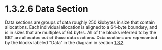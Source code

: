 <html dir="LTR" xmlns:mshelp="http://msdn.microsoft.com/mshelp" xmlns:ddue="http://ddue.schemas.microsoft.com/authoring/2003/5" xmlns:xlink="http://www.w3.org/1999/xlink" xmlns:tool="http://www.microsoft.com/tooltip">
    <head>
        <meta http-equiv="Content-Type" content="text/html; CHARSET=utf-8"></meta>
        <meta name="save" content="history"></meta>
        <title>1.3.2.6 Data Section</title>
        <xml>
            <mshelp:toctitle title="1.3.2.6 Data Section"></mshelp:toctitle>
            <mshelp:rltitle title="[MS-PST]: Data Section"></mshelp:rltitle>
            <mshelp:keyword index="A" term="f8fb872d-70b2-48f7-8bec-880c02ea9f6e"></mshelp:keyword>
            <mshelp:attr name="DCSext.ContentType" value="open specification"></mshelp:attr>
            <mshelp:attr name="AssetID" value="f8fb872d-70b2-48f7-8bec-880c02ea9f6e"></mshelp:attr>
            <mshelp:attr name="TopicType" value="kbRef"></mshelp:attr>
            <mshelp:attr name="DCSext.Title" value="[MS-PST]: Data Section" />
        </xml>
    </head>
    <body>
        <div id="header">
            <h1 class="heading">1.3.2.6 Data Section</h1>
        </div>
        <div id="mainSection">
            <div id="mainBody">
                <div id="allHistory" class="saveHistory"></div>
                <div id="sectionSection0" class="section" name="collapseableSection">
                    

<p>Data sections are groups of data roughly 250 kilobytes in
size that contain allocations. Each individual allocation is aligned to a
64-byte boundary, and is in sizes that are multiples of 64 bytes. All of the
blocks referred to by the BBT are allocated out of these data sections. Data
sections are represented by the blocks labeled &quot;Data&quot; in the diagram
in section <a href="6b57253b-0853-47bb-99bb-d4b8f78105f0.htm">1.3.2</a>.</p>
                </div>
            </div>
        </div>
    </body>
</html>